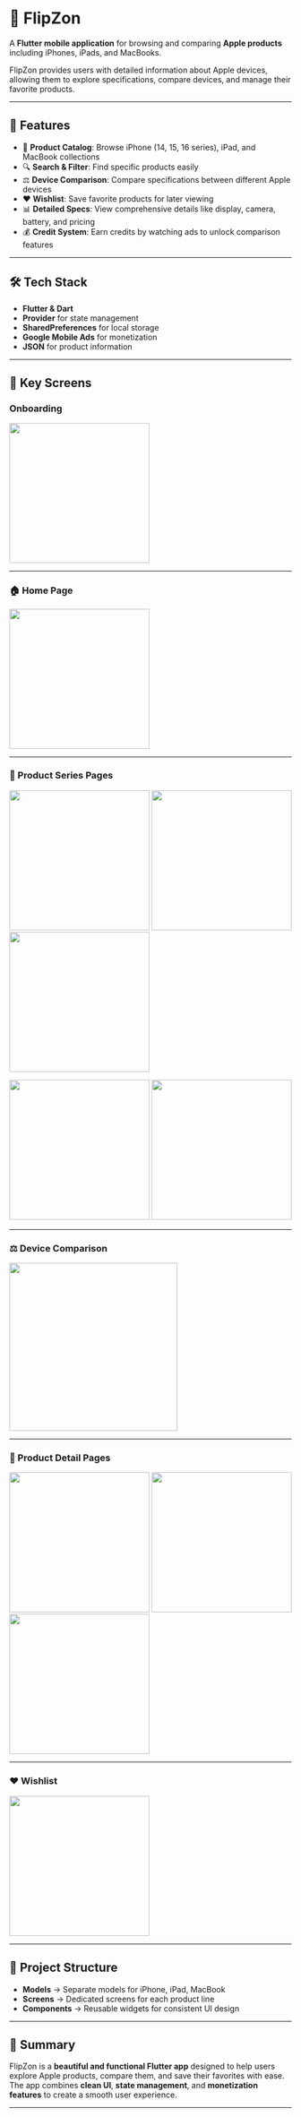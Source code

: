 # 📱 FlipZon

A **Flutter mobile application** for browsing and comparing **Apple products** including iPhones, iPads, and MacBooks.  

FlipZon provides users with detailed information about Apple devices, allowing them to explore specifications, compare devices, and manage their favorite products.  

---

## 🚀 Features

- 📖 **Product Catalog**: Browse iPhone (14, 15, 16 series), iPad, and MacBook collections  
- 🔍 **Search & Filter**: Find specific products easily  
- ⚖️ **Device Comparison**: Compare specifications between different Apple devices  
- ❤️ **Wishlist**: Save favorite products for later viewing  
- 📊 **Detailed Specs**: View comprehensive details like display, camera, battery, and pricing  
- 💰 **Credit System**: Earn credits by watching ads to unlock comparison features  

---

## 🛠️ Tech Stack

- **Flutter & Dart**  
- **Provider** for state management  
- **SharedPreferences** for local storage  
- **Google Mobile Ads** for monetization  
- **JSON** for product information  

---

## 📱 Key Screens

### Onboarding
<img src="https://github.com/user-attachments/assets/6e01ac59-fc63-4d53-a5e6-4504ee8f94d5" width="250">

---

### 🏠 Home Page
<img src="https://github.com/user-attachments/assets/21ff35d4-d3d1-44ae-af59-4f761cf79909" width="250">

---

### 📂 Product Series Pages
<p float="left">
  <img src="https://github.com/user-attachments/assets/6fa1e04d-09be-4214-a9e6-397bb0ae0614" width="250">
  <img src="https://github.com/user-attachments/assets/e1295d2e-4a65-413b-af1d-e8ffb45f16db" width="250">
  <img src="https://github.com/user-attachments/assets/e61208c6-d830-4c28-be74-5675e132a8dd" width="250">
</p>

<p float="left">
  <img src="https://github.com/user-attachments/assets/0729aaa7-9388-4dfb-b370-bb89b30ac6d8" width="250">
  <img src="https://github.com/user-attachments/assets/1e235224-49c7-4c03-962e-9f3d6bd57e91" width="250">
</p>

---

### ⚖️ Device Comparison
<img src="https://github.com/user-attachments/assets/309774b3-e3f2-4726-aa43-d43e0e8ace2e" width="300">

---

### 📑 Product Detail Pages
<p float="left">
  <img src="https://github.com/user-attachments/assets/4048f33e-1bd2-48da-ac01-7e83783ec634" width="250">
  <img src="https://github.com/user-attachments/assets/fb84ce80-7572-4d75-969c-98935c77c07a" width="250">
  <img src="https://github.com/user-attachments/assets/b647b6fb-d8af-4401-9909-c32dc755fad4" width="250">
</p>

---

### ❤️ Wishlist
<img src="https://github.com/user-attachments/assets/86bea799-8fda-4808-81e6-9cbd32875cd9" width="250">

---

## 📂 Project Structure

- **Models** → Separate models for iPhone, iPad, MacBook  
- **Screens** → Dedicated screens for each product line  
- **Components** → Reusable widgets for consistent UI design  

---

## 📌 Summary

FlipZon is a **beautiful and functional Flutter app** designed to help users explore Apple products, compare them, and save their favorites with ease.  
The app combines **clean UI**, **state management**, and **monetization features** to create a smooth user experience.  

---
